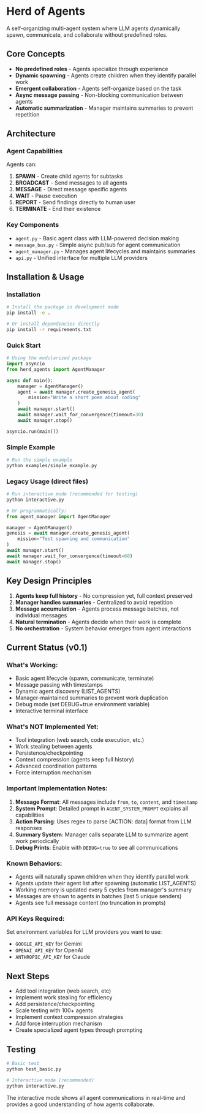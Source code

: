 # Herd of Agents

A self-organizing multi-agent system where LLM agents dynamically spawn, communicate, and collaborate without predefined roles.

## Core Concepts

- **No predefined roles** - Agents specialize through experience
- **Dynamic spawning** - Agents create children when they identify parallel work
- **Emergent collaboration** - Agents self-organize based on the task
- **Async message passing** - Non-blocking communication between agents
- **Automatic summarization** - Manager maintains summaries to prevent repetition

## Architecture

### Agent Capabilities

Agents can:
1. **SPAWN** - Create child agents for subtasks
2. **BROADCAST** - Send messages to all agents  
3. **MESSAGE** - Direct message specific agents
4. **WAIT** - Pause execution
5. **REPORT** - Send findings directly to human user
6. **TERMINATE** - End their existence

### Key Components

- `agent.py` - Basic agent class with LLM-powered decision making
- `message_bus.py` - Simple async pub/sub for agent communication
- `agent_manager.py` - Manages agent lifecycles and maintains summaries
- `api.py` - Unified interface for multiple LLM providers

## Installation & Usage

### Installation

```bash
# Install the package in development mode
pip install -e .

# Or install dependencies directly
pip install -r requirements.txt
```

### Quick Start

```python
# Using the modularized package
import asyncio
from herd_agents import AgentManager

async def main():
    manager = AgentManager()
    agent = await manager.create_genesis_agent(
        mission="Write a short poem about coding"
    )
    await manager.start()
    await manager.wait_for_convergence(timeout=30)
    await manager.stop()

asyncio.run(main())
```

### Simple Example

```bash
# Run the simple example
python examples/simple_example.py
```

### Legacy Usage (direct files)

```python
# Run interactive mode (recommended for testing)
python interactive.py

# Or programmatically:
from agent_manager import AgentManager

manager = AgentManager()
genesis = await manager.create_genesis_agent(
    mission="Test spawning and communication"
)
await manager.start()
await manager.wait_for_convergence(timeout=60)
await manager.stop()
```

## Key Design Principles

1. **Agents keep full history** - No compression yet, full context preserved
2. **Manager handles summaries** - Centralized to avoid repetition
3. **Message accumulation** - Agents process message batches, not individual messages
4. **Natural termination** - Agents decide when their work is complete
5. **No orchestration** - System behavior emerges from agent interactions

## Current Status (v0.1)

### What's Working:
- Basic agent lifecycle (spawn, communicate, terminate)
- Message passing with timestamps
- Dynamic agent discovery (LIST_AGENTS)
- Manager-maintained summaries to prevent work duplication
- Debug mode (set DEBUG=true environment variable)
- Interactive terminal interface

### What's NOT Implemented Yet:
- Tool integration (web search, code execution, etc.)
- Work stealing between agents
- Persistence/checkpointing
- Context compression (agents keep full history)
- Advanced coordination patterns
- Force interruption mechanism

### Important Implementation Notes:

1. **Message Format**: All messages include `from`, `to`, `content`, and `timestamp`
2. **System Prompt**: Detailed prompt in `AGENT_SYSTEM_PROMPT` explains all capabilities
3. **Action Parsing**: Uses regex to parse [ACTION: data] format from LLM responses
4. **Summary System**: Manager calls separate LLM to summarize agent work periodically
5. **Debug Prints**: Enable with `DEBUG=true` to see all communications

### Known Behaviors:
- Agents will naturally spawn children when they identify parallel work
- Agents update their agent list after spawning (automatic LIST_AGENTS)
- Working memory is updated every 5 cycles from manager's summary
- Messages are shown to agents in batches (last 5 unique senders)
- Agents see full message content (no truncation in prompts)

### API Keys Required:
Set environment variables for LLM providers you want to use:
- `GOOGLE_API_KEY` for Gemini
- `OPENAI_API_KEY` for OpenAI
- `ANTHROPIC_API_KEY` for Claude

## Next Steps

- Add tool integration (web search, etc)
- Implement work stealing for efficiency  
- Add persistence/checkpointing
- Scale testing with 100+ agents
- Implement context compression strategies
- Add force interruption mechanism
- Create specialized agent types through prompting

## Testing

```bash
# Basic test
python test_basic.py

# Interactive mode (recommended)
python interactive.py
```

The interactive mode shows all agent communications in real-time and provides a good understanding of how agents collaborate.

